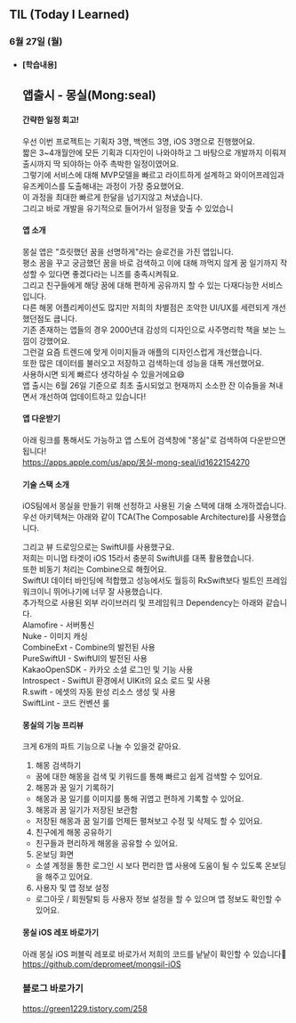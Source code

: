 ## TIL (Today I Learned)

### 6월 27일 (월)   

- #### [학습내용]    
  ## 앱출시 - 몽실(Mong:seal) 
  #### 간략한 일정 회고!      
  우선 이번 프로젝트는 기획자 3명, 백엔드 3명, iOS 3명으로 진행했어요.   
  짧은 3~4개월안에 모든 기획과 디자인이 나와야하고 그 바탕으로 개발까지 이뤄져 출시까지 딱 되야하는 아주 촉박한 일정이였어요.   
  그렇기에 서비스에 대해 MVP모델을 빠르고 라이트하게 설계하고 와이어프레임과 유즈케이스를 도출해내는 과정이 가장 중요했어요.   
  이 과정을 최대한 빠르게 한달을 넘기지않고 쳐냈습니다.   
  그리고 바로 개발을 유기적으로 들어가서 일정을 맞출 수 있었습니   

  #### 앱 소개   

  몽실 앱은 "흐릿했던 꿈을 선명하게"라는 슬로건을 가진 앱입니다.   
  평소 꿈을 꾸고 궁금했던 꿈을 바로 검색하고 이에 대해 까먹지 않게 꿈 일기까지 작성할 수 있다면 좋겠다라는 니즈를 충족시켜줘요.   
  그리고 친구들에게 해당 꿈에 대해 편하게 공유까지 할 수 있는 다재다능한 서비스입니다.   
  다른 해몽 어플리케이션도 많지만 저희의 차별점은 조악한 UI/UX를 세련되게 개선했던점도 큽니다.   
  기존 존재하는 앱들의 경우 2000년대 감성의 디자인으로 사주명리학 책을 보는 느낌이 강했어요.   
  그런걸 요즘 트렌드에 맞게 이미지들과 애플의 디자인스럽게 개선했습니다.   
  또한 많은 데이터를 불러오고 저장하고 검색하는데 성능을 대폭 개선했어요.   
  사용하시면 되게 빠르다 생각하실 수 있을거에요😄   
  앱 출시는 6월 26일 기준으로 최초 출시되었고 현재까지 소소한 잔 이슈들을 쳐내면서 개선하여 업데이트하고 있습니다!   

  #### 앱 다운받기   

  아래 링크를 통해서도 가능하고 앱 스토어 검색창에 "몽실"로 검색하여 다운받으면 됩니다!   
  https://apps.apple.com/us/app/몽실-mong-seal/id1622154270    

  #### 기술 스택 소개   

  iOS팀에서 몽실을 만들기 위해 선정하고 사용된 기술 스택에 대해 소개하겠습니다.   
  우선 아키텍쳐는 아래와 같이 TCA(The Composable Architecture)를 사용했습니다.   

  그리고 뷰 드로잉으로는 SwiftUI를 사용했구요.   
  저희는 미니멈 타겟이 iOS 15라서 충분히 SwiftUI를 대폭 활용했습니다.  
  또한 비동기 처리는 Combine으로 해줬어요.  
  SwiftUI 데이터 바인딩에 적합했고 성능에서도 월등히 RxSwift보다 빌트인 프레임워크이니 뛰어나기에 너무 잘 사용했습니다.   
  추가적으로 사용된 외부 라이브러리 및 프레임워크 Dependency는 아래와 같습니다.   
  Alamofire - 서버통신   
  Nuke - 이미지 캐싱   
  CombineExt - Combine의 발전된 사용   
  PureSwiftUI - SwiftUI의 발전된 사용   
  KakaoOpenSDK - 카카오 소셜 로그인 및 기능 사용   
  Introspect - SwiftUI 환경에서 UIKit의 요소 로드 및 사용   
  R.swift - 에셋의 자동 완성 리소스 생성 및 사용   
  SwiftLint - 코드 컨벤션 룰   

  #### 몽실의 기능 프리뷰   

  크게 6개의 파트 기능으로 나눌 수 있을것 같아요.   
  1. 해몽 검색하기   
  - 꿈에 대한 해몽을 검색 및 키워드를 통해 빠르고 쉽게 검색할 수 있어요.   

  2. 해몽과 꿈 일기 기록하기   
  - 해몽과 꿈 일기를 이미지를 통해 귀엽고 편하게 기록할 수 있어요.   

  3. 해몽과 꿈 일기가 저장된 보관함   
  - 저장된 해몽과 꿈 일기를 언제든 펼쳐보고 수정 및 삭제도 할 수 있어요.   

  4. 친구에게 해몽 공유하기   
  - 친구들과 편리하게 해몽을 공유할 수 있어요.   

  5. 온보딩 화면   
  - 소셜 계정을 통한 로그인 시 보다 편리한 앱 사용에 도움이 될 수 있도록 온보딩을 해주고 있어요.   

  6. 사용자 및 앱 정보 설정    
  - 로그아웃 / 회원탈퇴 등 사용자 정보 설정을 할 수 있으며 앱 정보도 확인할 수 있어요.    

  #### 몽실 iOS 레포 바로가기    

  아래 몽실 iOS 퍼블릭 레포로 바로가서 저희의 코드를 낱낱이 확인할 수 있습니다🙌   
  https://github.com/depromeet/mongsil-iOS   
  
  ### 블로그 바로가기
  https://green1229.tistory.com/258   
